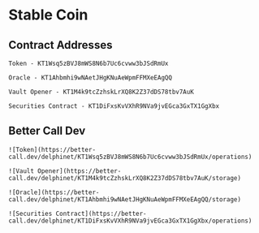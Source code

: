 # Stable Coin 


## Contract Addresses 

    Token - KT1Wsq5zBVJ8mWS8N6b7Uc6cvww3bJSdRmUx 

    Oracle - KT1Ahbmhi9wNAetJHgKNuAeWpmFFMXeEAgQQ

    Vault Opener - KT1M4k9tcZzhskLrXQ8K2Z37dDS78tbv7AuK

    Securities Contract - KT1DiFxsKvVXhR9NVa9jvEGca3GxTX1GgXbx
## Better Call Dev

    ![Token](https://better-call.dev/delphinet/KT1Wsq5zBVJ8mWS8N6b7Uc6cvww3bJSdRmUx/operations)

    ![Vault Opener](https://better-call.dev/delphinet/KT1M4k9tcZzhskLrXQ8K2Z37dDS78tbv7AuK/storage)

    ![Oracle](https://better-call.dev/delphinet/KT1Ahbmhi9wNAetJHgKNuAeWpmFFMXeEAgQQ/storage)

    ![Securities Contract](https://better-call.dev/delphinet/KT1DiFxsKvVXhR9NVa9jvEGca3GxTX1GgXbx/operations)